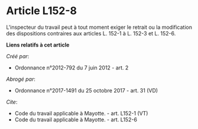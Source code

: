 # Article L152-8

L'inspecteur du travail peut à tout moment exiger le retrait ou la modification des dispositions contraires aux articles L.
152-1 à L. 152-3 et L. 152-6.

**Liens relatifs à cet article**

_Créé par_:

  - Ordonnance n°2012-792 du 7 juin 2012 - art. 2

_Abrogé par_:

  - Ordonnance n°2017-1491 du 25 octobre 2017 - art. 31 (VD)

_Cite_:

  - Code du travail applicable à Mayotte. - art. L152-1 (VT)
  - Code du travail applicable à Mayotte. - art. L152-6
